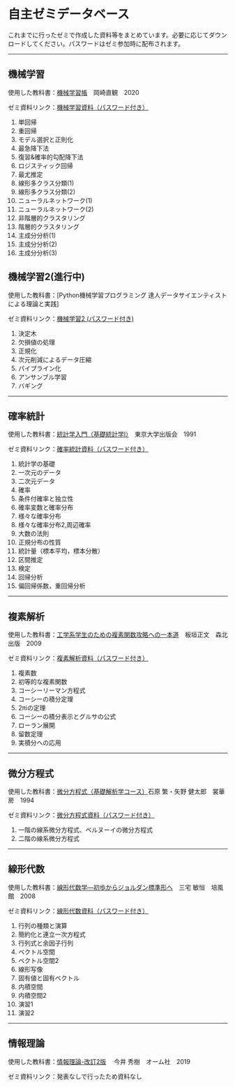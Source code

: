 # 自主ゼミデータベース
これまでに行ったゼミで作成した資料等をまとめています。必要に応じてダウンロードしてください。パスワードはゼミ参加時に配布されます。

---
## 機械学習
使用した教科書：[機械学習帳](https://chokkan.github.io/mlnote/index.html)　岡崎直観　2020  
  
ゼミ資料リンク：[機械学習資料（パスワード付き）](https://drive.google.com/file/d/1YDHi3Xaoe0jLquVeNYMLMHK63m_C5tWm/view?usp=sharing)

1. 単回帰
2. 重回帰
3. モデル選択と正則化
4. 最急降下法
5. 復習&確率的勾配降下法
6. ロジスティック回帰
7. 最尤推定
8. 線形多クラス分類(1)
9. 線形多クラス分類(2)
10. ニューラルネットワーク(1)
11. ニューラルネットワーク(2)
12. 非階層的クラスタリング
13. 階層的クラスタリング
14. 主成分分析(1)
15. 主成分分析(2)
16. 主成分分析(3)

## 機械学習2(進行中)
使用した教科書：[Python機械学習プログラミング 達人データサイエンティストによる理論と実践]  

ゼミ資料リンク：[機械学習2 (パスワード付き)](https://drive.google.com/file/d/1Go3WtIyYtBScR3uOHh3b4K0Zja5Hnnwr/view?usp=drive_link)

1. 決定木
2. 欠損値の処理
3. 正規化
4. 次元削減によるデータ圧縮
5. パイプライン化
6. アンサンブル学習
7. バギング

---
## 確率統計

使用した教科書：[統計学入門（基礎統計学Ⅰ）](https://www.amazon.co.jp/dp/4130420658)　東京大学出版会　1991

ゼミ資料リンク：[確率統計資料（パスワード付き）](https://drive.google.com/file/d/15ofkXJDdD-W_gevE81saNnbrWYWPJURH/view?usp=sharing)

1. 統計学の基礎
2. 一次元のデータ
3. 二次元データ
4. 確率
5. 条件付確率と独立性
6. 確率変数と確率分布
7. 様々な確率分布
8. 様々な確率分布2,周辺確率
9. 大数の法則
10. 正規分布の性質
11. 統計量（標本平均，標本分散）
12. 区間推定
13. 検定
14. 回帰分析
15. 偏回帰係数，重回帰分析


---
## 複素解析
使用した教科書：[工学系学生のための複素関数攻略への一本道](https://www.amazon.co.jp/dp/462707641X)　板垣正文　森北出版　2009

ゼミ資料リンク：[複素解析資料（パスワード付き）](https://drive.google.com/file/d/1KnA64-c-31rtpeoOmWy-8JaNPoI5wLAZ/view?usp=sharing)

1. 複素数
2. 初等的な複素関数
3. コーシーリーマン方程式
4. コーシーの積分定理
5. 2πiの定理
6. コーシーの積分表示とグルサの公式
7. ローラン展開
8. 留数定理
9. 実積分への応用

---
## 微分方程式
使用した教科書：[微分方程式（基礎解析学コース）](https://www.amazon.co.jp/dp/4785310863)石原 繁・矢野 健太郎　裳華房　1994

ゼミ資料リンク：[微分方程式資料（パスワード付き）](https://drive.google.com/file/d/1g6TEU2yKLYT913Y1PU9SEdjHbG7PEG5V/view?usp=sharing)

1. 一階の線系微分方程式、ベルヌーイの微分方程式
2. 二階の線系微分方程式

---
## 線形代数

使用した教科書：[線形代数学―初歩からジョルダン標準形へ](https://www.amazon.co.jp/dp/4563003816)　三宅 敏恒　培風館　2008

ゼミ資料リンク：[線形代数資料（パスワード付き）](https://drive.google.com/file/d/1lob-HRPHf7gNjOoSRBjNKDr2KSjaXTiT/view?usp=sharing)

1. 行列の種類と演算
2. 簡約化と連立一次方程式
3. 行列式と余因子行列
4. ベクトル空間
5. ベクトル空間2
6. 線形写像
7. 固有値と固有ベクトル
8. 内積空間
9. 内積空間2
10. 演習1
11. 演習2

---
## 情報理論

使用した教科書：[情報理論-改訂2版](https://www.amazon.co.jp/dp/4274223256) 　今井 秀樹　オーム社　2019

ゼミ資料リンク：発表なしで行ったため資料なし